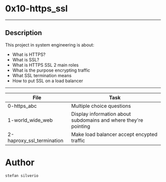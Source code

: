 # 0x10-https_ssl
---
## Description

This project in system engineering is about:
* What is HTTPS?
* What is SSL?
* What is HTTPS SSL 2 main roles
* What is the purpose encrypting traffic
* What SSL termination means
* How to put SSL on a load balancer

---
File|Task
---|---
0-https_abc | Multiple choice questions
1-world_wide_web | Display information about subdomains and where they're pointing
2-haproxy_ssl_termination | Make load balancer accept encypted traffic

# Author
`stefan silverio`
